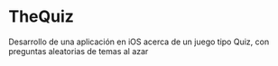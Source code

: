# TheQuiz
Desarrollo de una aplicación en iOS acerca de un juego tipo Quiz, con preguntas aleatorias de temas al azar


